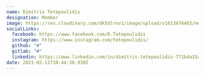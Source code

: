 ```yaml
---
name: Dimitris Tetepoulidis
designation: Member
image: https://res.cloudinary.com/dk5dlrnv1/image/upload/v1613476465/members/tetepoulidis_gvyzvz.jpg
socialLinks:
  facebook: https://www.facebook.com/D.Tetepoulidis
  instagram: https://www.instagram.com/tetepoulidis/
  github: "#"
  gitlab: "#"
  linkedin: https://www.linkedin.com/in/dimitris-tetepoulidis-771b4a15a/
date: 2021-02-11T10:44:30.930Z
---
```

